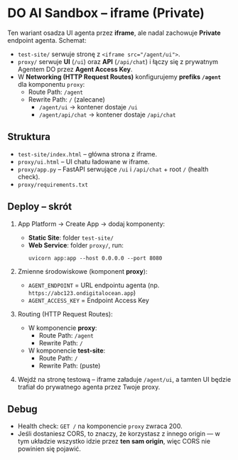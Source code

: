 # DO AI Sandbox – iframe (Private)

Ten wariant osadza UI agenta przez **iframe**, ale nadal zachowuje **Private** endpoint agenta.
Schemat:
- `test-site/` serwuje stronę z `<iframe src="/agent/ui">`.
- `proxy/` serwuje **UI** (`/ui`) oraz **API** (`/api/chat`) i łączy się z prywatnym Agentem DO przez **Agent Access Key**.
- W **Networking (HTTP Request Routes)** konfigurujemy **prefiks `/agent`** dla komponentu `proxy`:
  - Route Path: `/agent`
  - Rewrite Path: `/` (zalecane)
    - `/agent/ui` → kontener dostaje `/ui`
    - `/agent/api/chat` → kontener dostaje `/api/chat`

## Struktura
- `test-site/index.html` – główna strona z iframe.
- `proxy/ui.html` – UI chatu ładowane w iframe.
- `proxy/app.py` – FastAPI serwujące `/ui` i `/api/chat` + root `/` (health check).
- `proxy/requirements.txt`

## Deploy – skrót
1) App Platform → Create App → dodaj komponenty:
   - **Static Site**: folder `test-site/`
   - **Web Service**: folder `proxy/`, run:
     ```
     uvicorn app:app --host 0.0.0.0 --port 8080
     ```

2) Zmienne środowiskowe (komponent **proxy**):
   - `AGENT_ENDPOINT` = URL endpointu agenta (np. `https://abc123.ondigitalocean.app`)
   - `AGENT_ACCESS_KEY` = Endpoint Access Key

3) Routing (HTTP Request Routes):
   - W komponencie **proxy**:
     - Route Path: `/agent`
     - Rewrite Path: `/`
   - W komponencie **test-site**:
     - Route Path: `/`
     - Rewrite Path: (puste)

4) Wejdź na stronę testową – iframe załaduje `/agent/ui`, a tamten UI będzie trafiał do prywatnego agenta przez Twoje proxy.

## Debug
- Health check: `GET /` na komponencie `proxy` zwraca 200.
- Jeśli dostaniesz CORS, to znaczy, że korzystasz z innego origin — w tym układzie wszystko idzie przez **ten sam origin**, więc CORS nie powinien się pojawić.
